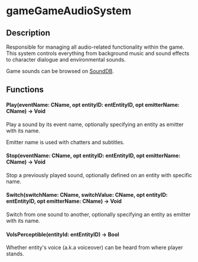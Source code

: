 # gameGameAudioSystem

## Description

Responsible for managing all audio-related functionality within the game. This system controls everything from background music and sound effects to character dialogue and environmental sounds.

Game sounds can be browsed on [SoundDB](https://sounddb.redmodding.org/).

## Functions

#### Play(eventName: CName, opt entityID: entEntityID, opt emitterName: CName) -> Void

Play a sound by its event name, optionally specifying an entity as emitter with its name.

Emitter name is used with chatters and subtitles.

#### Stop(eventName: CName, opt entityID: entEntityID, opt emitterName: CName) -> Void

Stop a previously played sound, optionally defined on an entity with specific name.

#### Switch(switchName: CName, switchValue: CName, opt entityID: entEntityID, opt emitterName: CName) -> Void

Switch from one sound to another, optionally specifying an entity as emitter with its name.

#### VoIsPerceptible(entityId: entEntityID) -> Bool

Whether entity's voice (a.k.a voiceover) can be heard from where player stands.
